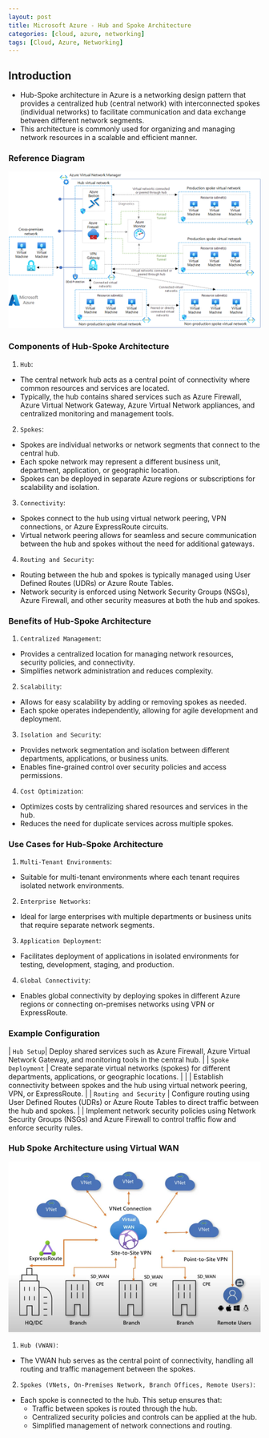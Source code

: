 ```yaml
---
layout: post
title: Microsoft Azure - Hub and Spoke Architecture
categories: [cloud, azure, networking]
tags: [Cloud, Azure, Networking]
---
```


## Introduction
- Hub-Spoke architecture in Azure is a networking design pattern that provides a centralized hub (central network) with interconnected spokes (individual networks) to facilitate communication and data exchange between different network segments. 
- This architecture is commonly used for organizing and managing network resources in a scalable and efficient manner. 


### Reference Diagram

![Hub-Spoke Architecture](/assets/img/cloud/azure/hub-spoke-architeture.png)

### Components of Hub-Spoke Architecture
1. `Hub`:
- The central network hub acts as a central point of connectivity where common resources and services are located.
- Typically, the hub contains shared services such as Azure Firewall, Azure Virtual Network Gateway, Azure Virtual Network appliances, and centralized monitoring and management tools.

2. `Spokes`:
- Spokes are individual networks or network segments that connect to the central hub.
- Each spoke network may represent a different business unit, department, application, or geographic location.
- Spokes can be deployed in separate Azure regions or subscriptions for scalability and isolation.

3. `Connectivity`:
- Spokes connect to the hub using virtual network peering, VPN connections, or Azure ExpressRoute circuits.
- Virtual network peering allows for seamless and secure communication between the hub and spokes without the need for additional gateways.

4. `Routing and Security`:
- Routing between the hub and spokes is typically managed using User Defined Routes (UDRs) or Azure Route Tables.
- Network security is enforced using Network Security Groups (NSGs), Azure Firewall, and other security measures at both the hub and spokes.

### Benefits of Hub-Spoke Architecture
1. `Centralized Management`:
- Provides a centralized location for managing network resources, security policies, and connectivity.
- Simplifies network administration and reduces complexity.

2. `Scalability`:
- Allows for easy scalability by adding or removing spokes as needed.
- Each spoke operates independently, allowing for agile development and deployment.

3. `Isolation and Security`:
- Provides network segmentation and isolation between different departments, applications, or business units.
- Enables fine-grained control over security policies and access permissions.

4. `Cost Optimization`:
- Optimizes costs by centralizing shared resources and services in the hub.
- Reduces the need for duplicate services across multiple spokes.


### Use Cases for Hub-Spoke Architecture
1. `Multi-Tenant Environments`:
- Suitable for multi-tenant environments where each tenant requires isolated network environments.

2. `Enterprise Networks`:
- Ideal for large enterprises with multiple departments or business units that require separate network segments.

3. `Application Deployment`:
- Facilitates deployment of applications in isolated environments for testing, development, staging, and production.

4. `Global Connectivity`:
- Enables global connectivity by deploying spokes in different Azure regions or connecting on-premises networks using VPN or ExpressRoute.

### Example Configuration

| `Hub Setup`| Deploy shared services such as Azure Firewall, Azure Virtual Network Gateway, and monitoring tools in the central hub. |
| `Spoke Deployment` | Create separate virtual networks (spokes) for different departments, applications, or geographic locations. |
| | Establish connectivity between spokes and the hub using virtual network peering, VPN, or ExpressRoute. |
| `Routing and Security` | Configure routing using User Defined Routes (UDRs) or Azure Route Tables to direct traffic between the hub and spokes.
| | Implement network security policies using Network Security Groups (NSGs) and Azure Firewall to control traffic flow and enforce security rules.


### Hub Spoke Architecture using Virtual WAN

![Hub Spoke Using VWAN](/assets/img/cloud/azure/networking/hub-spoke-using-virtual-wan.png)

1. `Hub (VWAN)`: 
- The VWAN hub serves as the central point of connectivity, handling all routing and traffic management between the spokes.

2. `Spokes (VNets, On-Premises Network, Branch Offices, Remote Users)`: 
- Each spoke is connected to the hub. This setup ensures that:
    + Traffic between spokes is routed through the hub.
    + Centralized security policies and controls can be applied at the hub.
    + Simplified management of network connections and routing.



